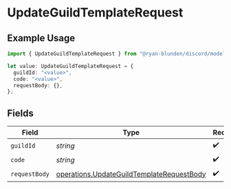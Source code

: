 # UpdateGuildTemplateRequest

## Example Usage

```typescript
import { UpdateGuildTemplateRequest } from "@ryan-blunden/discord/models/operations";

let value: UpdateGuildTemplateRequest = {
  guildId: "<value>",
  code: "<value>",
  requestBody: {},
};
```

## Fields

| Field                                                                                                  | Type                                                                                                   | Required                                                                                               | Description                                                                                            |
| ------------------------------------------------------------------------------------------------------ | ------------------------------------------------------------------------------------------------------ | ------------------------------------------------------------------------------------------------------ | ------------------------------------------------------------------------------------------------------ |
| `guildId`                                                                                              | *string*                                                                                               | :heavy_check_mark:                                                                                     | N/A                                                                                                    |
| `code`                                                                                                 | *string*                                                                                               | :heavy_check_mark:                                                                                     | N/A                                                                                                    |
| `requestBody`                                                                                          | [operations.UpdateGuildTemplateRequestBody](../../models/operations/updateguildtemplaterequestbody.md) | :heavy_check_mark:                                                                                     | N/A                                                                                                    |